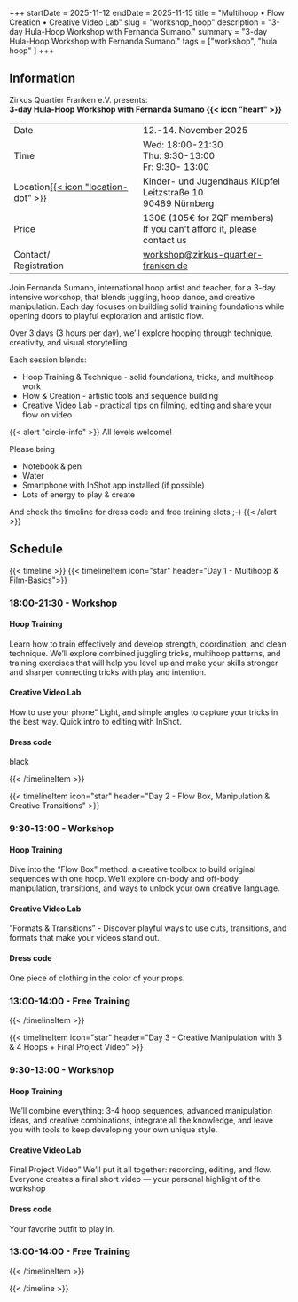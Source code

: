 +++
startDate = 2025-11-12
endDate = 2025-11-15
title = "Multihoop • Flow Creation • Creative Video Lab"
slug = "workshop_hoop"
description = "3-day Hula-Hoop Workshop with Fernanda Sumano."
summary = "3-day Hula-Hoop Workshop with Fernanda Sumano."
tags = ["workshop", "hula hoop" ]
+++

## Information
Zirkus Quartier Franken e.V. presents:  
**3-day Hula-Hoop Workshop with Fernanda Sumano {{< icon "heart" >}}**
 
|||
|---|---|
|Date|12.-14. November 2025|
|Time|Wed: 18:00-21:30<br>Thu: 9:30-13:00<br>Fr: 9:30- 13:00|
|Location[{{< icon "location-dot" >}}](https://maps.app.goo.gl/NueirEDMF1TGLPVv5)|Kinder- und Jugendhaus Klüpfel<br>Leitzstraße 10<br>90489 Nürnberg|
|Price|130€ (105€ for ZQF members)<br>If you can't afford it, please contact us|
|Contact/<br>Registration|workshop@zirkus-quartier-franken.de|

Join Fernanda Sumano, international hoop artist and teacher, for a 3-day intensive workshop, that blends
juggling, hoop dance, and creative manipulation. Each day focuses on building solid training
foundations while opening doors to playful exploration and artistic flow.


Over 3 days (3 hours per day), we’ll explore hooping through technique, creativity, and visual storytelling.

Each session blends:
- Hoop Training & Technique - solid foundations, tricks, and multihoop work
- Flow & Creation - artistic tools and sequence building
- Creative Video Lab - practical tips on filming, editing and share your flow on video

{{< alert "circle-info" >}} 
All levels welcome!

Please bring
- Notebook & pen
- Water
- Smartphone with InShot app installed (if possible)
- Lots of energy to play & create

And check the timeline for dress code and free training slots ;-)
{{< /alert >}}

## Schedule

{{< timeline >}}
{{< timelineItem icon="star" header="Day 1 - Multihoop & Film-Basics">}}

<h3>18:00-21:30 - Workshop</h3>
<h4>Hoop Training</h4>
Learn how to train effectively and develop strength, coordination, and clean
technique. We’ll explore combined juggling tricks, multihoop patterns, and training exercises that
will help you level up and make your skills stronger and sharper connecting tricks with play and
intention.<br>
<h4>Creative Video Lab</h4>
How to use your phone” Light, and simple angles to capture your tricks in
the best way. Quick intro to editing with InShot.<br>
<h4>Dress code</h4>
black

{{< /timelineItem >}}


{{< timelineItem icon="star" header="Day 2 - Flow Box, Manipulation & Creative Transitions" >}}

<h3>9:30-13:00 - Workshop</h3>
<h4>Hoop Training</h4>
Dive into the “Flow Box” method: a creative toolbox to build original sequences
with one hoop. We’ll explore on-body and off-body manipulation, transitions, and ways to unlock
your own creative language.<br>
<h4>Creative Video Lab</h4>
“Formats & Transitions” - Discover playful ways to use cuts, transitions, and
formats that make your videos stand out.<br>
<h4>Dress code</h4>
One piece of clothing in the color of your props.<br>
<h3>13:00-14:00 - Free Training</h3>

{{< /timelineItem >}}


{{< timelineItem icon="star" header="Day 3 - Creative Manipulation with 3 & 4 Hoops + Final Project Video" >}}

<h3>9:30-13:00 - Workshop</h3>
<h4>Hoop Training</h4>
We’ll combine everything: 3-4 hoop sequences, advanced manipulation ideas, and
creative combinations, integrate all the knowledge, and leave you with tools to keep developing your
own unique style.<br>
<h4>Creative Video Lab</h4>
Final Project Video” We’ll put it all together: recording, editing, and flow.
Everyone creates a final short video — your personal highlight of the workshop<br>
<h4>Dress code</h4>
Your favorite outfit to play in.<br>
<h3>13:00-14:00 - Free Training</h3>
{{< /timelineItem >}}


{{< /timeline >}}
